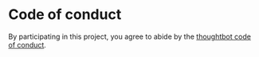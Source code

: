 # Code of conduct

By participating in this project, you agree to abide by the
[thoughtbot code of conduct][1].

[1]: https://thoughtbot.com/open-source-code-of-conduct
